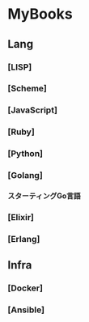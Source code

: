 MyBooks
=======
## Lang
### [LISP]
### [Scheme]
### [JavaScript]
### [Ruby]
### [Python]
### [Golang]
#### スターティングGo言語
### [Elixir]
### [Erlang]
## Infra
### [Docker]
### [Ansible]
